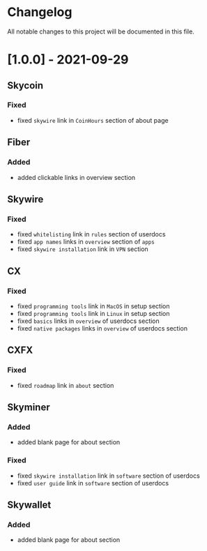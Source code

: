 # Changelog

All notable changes to this project will be documented in this file.

# [1.0.0] - 2021-09-29

## **Skycoin**
### Fixed
- fixed `skywire` link in `CoinHours` section of about page


## **Fiber**
### Added
- added clickable links in overview section


## **Skywire**
### Fixed
- fixed `whitelisting` link in `rules` section of userdocs
- fixed `app names` links in `overview` section of `apps`
- fixed `skywire installation` link in `VPN` section

## **CX**
### Fixed
- fixed `programming tools` link in `MacOS` in setup section
- fixed `programming tools` link in `Linux` in setup section
- fixed `basics` links in `overview` of userdocs section
- fixed `native packages` links in `overview` of userdocs section

## **CXFX**
### Fixed
- fixed `roadmap` link in `about` section

## **Skyminer**
### Added
- added blank page for about section

### Fixed
- fixed `skywire installation` link in `software` section of userdocs
- fixed `user guide` link in `software` section of userdocs

## **Skywallet**
### Added
- added blank page for about section